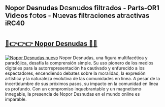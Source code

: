 ## Nopor Desnudas D𝚎sn𝚞dos filtr𝚊dos - Parts-OR1 Vid𝚎os f𝚘tos - N𝚞evas filtr𝚊ciones atr𝚊ctivas iRC40

# <h2><a href="http://mb0s6ou.tromn.icu/?c=Nopor+Desnudas">🔗👉👉👉 Nopor Desnudas 🔗🔗</a></h2>

[![Nopor Desnudas nuevo](https://i.imgur.com/pEAQMta.gif)](http://mb0s6ou.tromn.icu/?c=Nopor+Desnudas)
Nopor Desnudas, una figura multifacética y paradójica, desafía la comprensión simple. Su uso pionero de los medios digitales para la autorrepresentación ha cautivado y enfurecido a los espectadores, encendiendo debates sobre la moralidad, la expresión artística y la naturaleza evolutiva de las comunidades en línea. A pesar de la incertidumbre de sus próximos pasos, su impacto en la comunidad en línea es profundo. Con un compromiso inquebrantable y un magnetismo innegable, la presencia de Nopor Desnudas en el mundo online es imparable.
